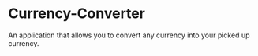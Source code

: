 # Currency-Converter
An application that allows you to convert any currency into your picked up currency.
